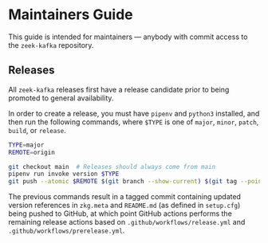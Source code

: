 <!--
  Copyright 2020-2021 Zeek-Kafka
  Copyright 2015-2020 The Apache Software Foundation

  Licensed under the Apache License, Version 2.0 (the "License");
  you may not use this file except in compliance with the License.
  You may obtain a copy of the License at
      http://www.apache.org/licenses/LICENSE-2.0
  Unless required by applicable law or agreed to in writing, software
  distributed under the License is distributed on an "AS IS" BASIS,
  WITHOUT WARRANTIES OR CONDITIONS OF ANY KIND, either express or implied.
  See the License for the specific language governing permissions and
  limitations under the License.
-->
# Maintainers Guide

This guide is intended for maintainers — anybody with commit access to the `zeek-kafka` repository.

## Releases

All `zeek-kafka` releases first have a release candidate prior to being promoted to general availability.

In order to create a release, you must have `pipenv` and `python3` installed, and then run the following commands, where `$TYPE` is one of `major`, `minor`, `patch`, `build`, or `release`.

```bash
TYPE=major
REMOTE=origin

git checkout main  # Releases should always come from main
pipenv run invoke version $TYPE
git push --atomic $REMOTE $(git branch --show-current) $(git tag --points-at HEAD)
```

The previous commands result in a tagged commit containing updated version references in `zkg.meta` and `README.md` (as defined in `setup.cfg`) being pushed to GitHub, at which point GitHub actions performs the remaining release actions based on `.github/workflows/release.yml` and `.github/workflows/prerelease.yml`.
